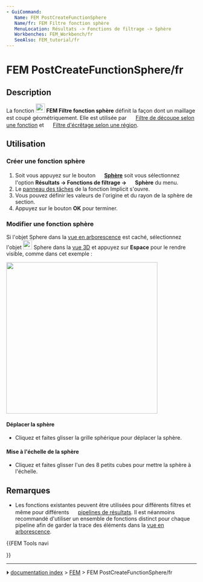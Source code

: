 ```yaml
---
- GuiCommand:
   Name: FEM PostCreateFunctionSphere
   Name/fr: FEM Filtre fonction sphère
   MenuLocation: Résultats -> Fonctions de filtrage -> Sphère
   Workbenches: FEM_Workbench/fr
   SeeAlso: FEM_tutorial/fr
---
```


# FEM PostCreateFunctionSphere/fr

## Description

La fonction <img alt="" src=images/FEM_PostCreateFunctionSphere.svg  style="width:24px;"> **FEM Filtre fonction sphère** définit la façon dont un maillage est coupé géométriquement. Elle est utilisée par <img alt="" src=images/FEM_PostFilterCutFunction.svg  style="width:16px;"> [Filtre de découpe selon une fonction](FEM_PostFilterCutFunction/fr.md) et <img alt="" src=images/FEM_PostFilterClipRegion.svg  style="width:16px;"> [Filtre d\'écrêtage selon une région](FEM_PostFilterClipRegion/fr.md).



## Utilisation



### Créer une fonction sphère 

1.  Soit vous appuyez sur le bouton **<img src="images/FEM_PostCreateFunctionSphere.svg" width=16px> [Sphère](FEM_PostCreateFunctionSphere/fr.md)** soit vous sélectionnez l\'option **Résultats → Fonctions de filtrage → <img src="images/FEM_PostCreateFunctionSphere.svg" width=16px> Sphère** du menu.
2.  Le [panneau des tâches](Task_panel/fr.md) de la fonction Implicit s\'ouvre.
3.  Vous pouvez définir les valeurs de l\'origine et du rayon de la sphère de section.
4.  Appuyez sur le bouton **OK** pour terminer.



### Modifier une fonction sphère 

Si l\'objet Sphere dans la [vue en arborescence](Tree_view/fr.md) est caché, sélectionnez l\'objet <img alt="" src=images/FEM_PostCreateFunctionSphere.svg  style="width:24px;"> Sphere dans la [vue 3D](3D_view/fr.md) et appuyez sur **Espace** pour le rendre visible, comme dans cet exemple :

<img alt="" src=images/FEM_Sphere-Cut-Function-Example.png  style="width:400px;">



#### Déplacer la sphère 

-   Cliquez et faites glisser la grille sphérique pour déplacer la sphère.



#### Mise à l\'échelle de la sphère 

-   Cliquez et faites glisser l\'un des 8 petits cubes pour mettre la sphère à l\'échelle.



## Remarques

-   Les fonctions existantes peuvent être utilisées pour différents filtres et même pour différents <img alt="" src=images/FEM_PostPipelineFromResult.svg  style="width:16px;"> [pipelines de résultats](FEM_PostPipelineFromResult/fr.md). Il est néanmoins recommandé d\'utiliser un ensemble de fonctions distinct pour chaque pipeline afin de garder la trace des éléments dans la [vue en arborescence](Tree_view/fr.md).





{{FEM Tools navi

}}



---
⏵ [documentation index](../README.md) > [FEM](Category_FEM.md) > FEM PostCreateFunctionSphere/fr
